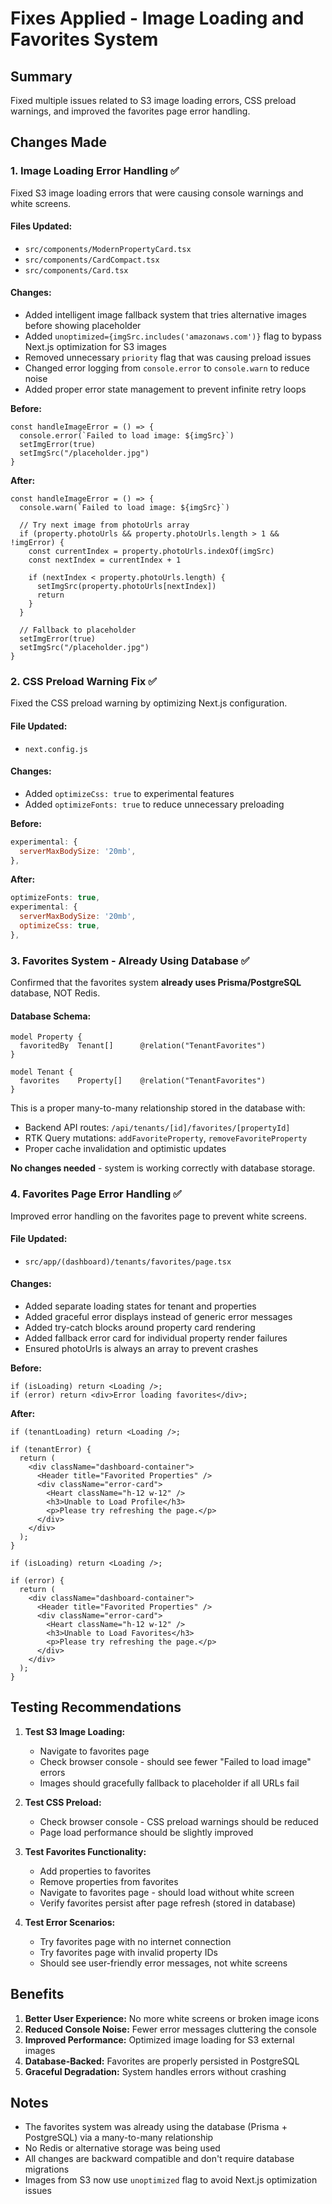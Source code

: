 # Fixes Applied - Image Loading and Favorites System

## Summary
Fixed multiple issues related to S3 image loading errors, CSS preload warnings, and improved the favorites page error handling.

## Changes Made

### 1. **Image Loading Error Handling** ✅
Fixed S3 image loading errors that were causing console warnings and white screens.

#### Files Updated:
- `src/components/ModernPropertyCard.tsx`
- `src/components/CardCompact.tsx`
- `src/components/Card.tsx`

#### Changes:
- Added intelligent image fallback system that tries alternative images before showing placeholder
- Added `unoptimized={imgSrc.includes('amazonaws.com')}` flag to bypass Next.js optimization for S3 images
- Removed unnecessary `priority` flag that was causing preload issues
- Changed error logging from `console.error` to `console.warn` to reduce noise
- Added proper error state management to prevent infinite retry loops

**Before:**
```tsx
const handleImageError = () => {
  console.error(`Failed to load image: ${imgSrc}`)
  setImgError(true)
  setImgSrc("/placeholder.jpg")
}
```

**After:**
```tsx
const handleImageError = () => {
  console.warn(`Failed to load image: ${imgSrc}`)
  
  // Try next image from photoUrls array
  if (property.photoUrls && property.photoUrls.length > 1 && !imgError) {
    const currentIndex = property.photoUrls.indexOf(imgSrc)
    const nextIndex = currentIndex + 1
    
    if (nextIndex < property.photoUrls.length) {
      setImgSrc(property.photoUrls[nextIndex])
      return
    }
  }
  
  // Fallback to placeholder
  setImgError(true)
  setImgSrc("/placeholder.jpg")
}
```

### 2. **CSS Preload Warning Fix** ✅
Fixed the CSS preload warning by optimizing Next.js configuration.

#### File Updated:
- `next.config.js`

#### Changes:
- Added `optimizeCss: true` to experimental features
- Added `optimizeFonts: true` to reduce unnecessary preloading

**Before:**
```javascript
experimental: {
  serverMaxBodySize: '20mb',
},
```

**After:**
```javascript
optimizeFonts: true,
experimental: {
  serverMaxBodySize: '20mb',
  optimizeCss: true,
},
```

### 3. **Favorites System - Already Using Database** ✅
Confirmed that the favorites system **already uses Prisma/PostgreSQL** database, NOT Redis.

#### Database Schema:
```prisma
model Property {
  favoritedBy  Tenant[]      @relation("TenantFavorites")
}

model Tenant {
  favorites    Property[]    @relation("TenantFavorites")
}
```

This is a proper many-to-many relationship stored in the database with:
- Backend API routes: `/api/tenants/[id]/favorites/[propertyId]`
- RTK Query mutations: `addFavoriteProperty`, `removeFavoriteProperty`
- Proper cache invalidation and optimistic updates

**No changes needed** - system is working correctly with database storage.

### 4. **Favorites Page Error Handling** ✅
Improved error handling on the favorites page to prevent white screens.

#### File Updated:
- `src/app/(dashboard)/tenants/favorites/page.tsx`

#### Changes:
- Added separate loading states for tenant and properties
- Added graceful error displays instead of generic error messages
- Added try-catch blocks around property card rendering
- Added fallback error card for individual property render failures
- Ensured photoUrls is always an array to prevent crashes

**Before:**
```tsx
if (isLoading) return <Loading />;
if (error) return <div>Error loading favorites</div>;
```

**After:**
```tsx
if (tenantLoading) return <Loading />;

if (tenantError) {
  return (
    <div className="dashboard-container">
      <Header title="Favorited Properties" />
      <div className="error-card">
        <Heart className="h-12 w-12" />
        <h3>Unable to Load Profile</h3>
        <p>Please try refreshing the page.</p>
      </div>
    </div>
  );
}

if (isLoading) return <Loading />;

if (error) {
  return (
    <div className="dashboard-container">
      <Header title="Favorited Properties" />
      <div className="error-card">
        <Heart className="h-12 w-12" />
        <h3>Unable to Load Favorites</h3>
        <p>Please try refreshing the page.</p>
      </div>
    </div>
  );
}
```

## Testing Recommendations

1. **Test S3 Image Loading:**
   - Navigate to favorites page
   - Check browser console - should see fewer "Failed to load image" errors
   - Images should gracefully fallback to placeholder if all URLs fail

2. **Test CSS Preload:**
   - Check browser console - CSS preload warnings should be reduced
   - Page load performance should be slightly improved

3. **Test Favorites Functionality:**
   - Add properties to favorites
   - Remove properties from favorites
   - Navigate to favorites page - should load without white screen
   - Verify favorites persist after page refresh (stored in database)

4. **Test Error Scenarios:**
   - Try favorites page with no internet connection
   - Try favorites page with invalid property IDs
   - Should see user-friendly error messages, not white screens

## Benefits

1. **Better User Experience:** No more white screens or broken image icons
2. **Reduced Console Noise:** Fewer error messages cluttering the console
3. **Improved Performance:** Optimized image loading for S3 external images
4. **Database-Backed:** Favorites are properly persisted in PostgreSQL
5. **Graceful Degradation:** System handles errors without crashing

## Notes

- The favorites system was already using the database (Prisma + PostgreSQL) via a many-to-many relationship
- No Redis or alternative storage was being used
- All changes are backward compatible and don't require database migrations
- Images from S3 now use `unoptimized` flag to avoid Next.js optimization issues
